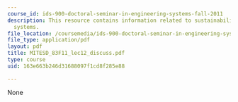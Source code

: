```yaml
---
course_id: ids-900-doctoral-seminar-in-engineering-systems-fall-2011
description: This resource contains information related to sustainability in enggineeringg
  systems.
file_location: /coursemedia/ids-900-doctoral-seminar-in-engineering-systems-fall-2011/163e663b246d31688097f1cd8f285e88_MITESD_83F11_lec12_discuss.pdf
file_type: application/pdf
layout: pdf
title: MITESD_83F11_lec12_discuss.pdf
type: course
uid: 163e663b246d31688097f1cd8f285e88

---
```

None